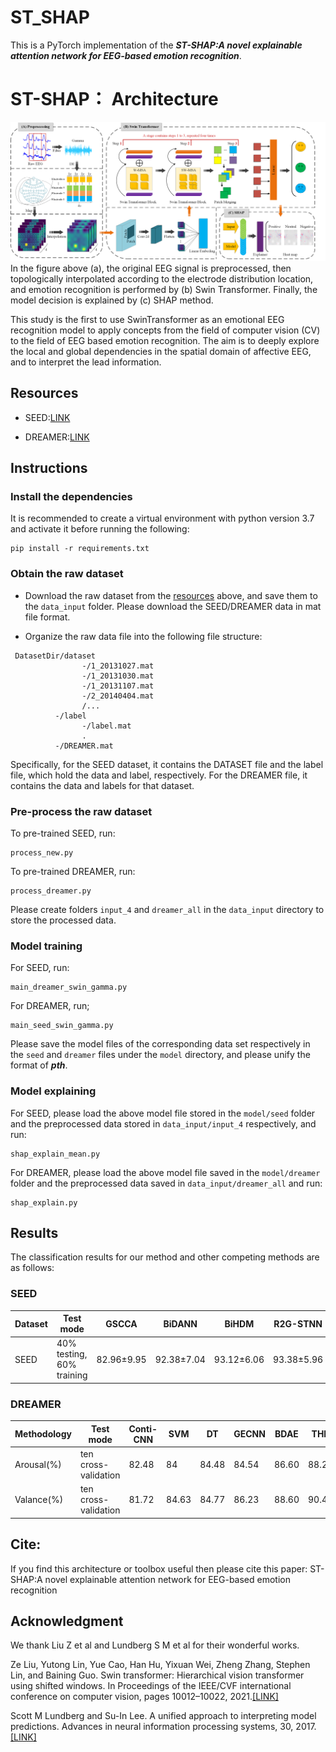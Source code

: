# ST_SHAP

This is a PyTorch implementation of the ***ST-SHAP:A novel explainable attention network for EEG-based emotion recognition***.
# ST-SHAP： Architecture
![](https://github.com/llljinjinjin/ST_SHAP_code/blob/main/ST_SHAP.png)
In the figure above (a), the original EEG signal is preprocessed, then topologically interpolated according to the electrode distribution location, and emotion recognition is performed by (b) Swin Transformer. Finally, the model decision is explained by (c) SHAP method.

This study is the first to use SwinTransformer as an emotional EEG recognition model to apply concepts from the field of computer vision (CV) to the field of EEG based emotion recognition. The aim is to deeply explore the local and global dependencies in the spatial domain of affective EEG, and to interpret the lead information.

## Resources
* SEED:[LINK](https://bcmi.sjtu.edu.cn/~seed/index.html)
- DREAMER:[LINK](https://ieeexplore.ieee.org/abstract/document/7887697)

## Instructions
### Install the dependencies
It is recommended to create a virtual environment with python version 3.7 and activate it before running the following:
```
pip install -r requirements.txt
```

### Obtain the raw dataset
* Download the raw dataset from the [resources](#resources) above, and save them to the `data_input` folder.  Please download the SEED/DREAMER data in mat file format.
- Organize the raw data file into the following file structure:
```
 DatasetDir/dataset
                -/1_20131027.mat
                -/1_20131030.mat
                -/1_20131107.mat
                -/2_20140404.mat
                /...
          -/label
                -/label.mat
                .
          -/DREAMER.mat          
```
Specifically, for the SEED dataset, it contains the DATASET file and the label file, which hold the data and label, respectively. For the DREAMER file, it contains the data and labels for that dataset.

### Pre-process the raw dataset
To pre-trained SEED, run:
```
process_new.py
```
To pre-trained DREAMER, run:
```
process_dreamer.py
```
Please create folders `input_4` and `dreamer_all` in the `data_input` directory to store the processed data.  

### Model training
For SEED, run:
```
main_dreamer_swin_gamma.py
```
For DREAMER, run;
```
main_seed_swin_gamma.py
```
Please save the model files of the corresponding data set respectively in the `seed` and `dreamer` files under the `model` directory, and please unify the format of ***pth***.

### Model explaining
For SEED, please load the above model file stored in the `model/seed` folder and the preprocessed data stored in `data_input/input_4` respectively, and run:
```
shap_explain_mean.py
```
For DREAMER, please load the above model file saved in the `model/dreamer` folder and the preprocessed data saved in `data_input/dreamer_all` and run:
```
shap_explain.py
```

## Results
The classification results for our method and other competing methods are as follows:
### SEED
<div align="center">
 
| Dataset | Test mode | GSCCA |BiDANN |BiHDM|R2G-STNN|DGCNN|RGNN| SST-EmotionNet|MFBPST-3D-DRLF|ST-SHAP|
| ---------- | -----------|-----------|-----------|-----------|-----------|-----------|-----------|-----------|-----------|-----------|
| SEED  | 40% testing, 60% training   | 82.96±9.95  |92.38±7.04|93.12±6.06|93.38±5.96|90.40±8.49|94.24±5.95|96.02±2.17|96.67±2.8|97.18±2.7|
</div>

### DREAMER
<div align="center">
 
| Methodology |  Test mode | Conti-CNN |SVM|DT |GECNN|BDAE|THR|DGCNN|RF|Deep-forest|3DFR-DFCN|Bi-AAN|GLFANet|ST-SHAP|
| ---------- |-----------|-----------|-----------|-----------|-----------|-----------|-----------|-----------|-----------|-----------|-----------|-----------|-----------|-----------|
| Arousal(%) | ten cross-validation|82.48 |84|84.48|84.54|86.60|88.20|88.79|89.58|90.41|91.30|92.95|94.82|96.06|
| Valance(%) | ten cross-validation| 81.72 |84.63|84.77|86.23|88.60|90.43|88.87|89.42|89.03|93.15|92.68|94.57|96.07|
</div>


## Cite:
If you find this architecture or toolbox useful then please cite this paper:
ST-SHAP:A novel explainable attention network for EEG-based emotion recognition

## Acknowledgment
We thank Liu Z et al and Lundberg S M et al for their wonderful works.

Ze Liu, Yutong Lin, Yue Cao, Han Hu, Yixuan Wei, Zheng Zhang, Stephen Lin, and Baining Guo. Swin transformer: Hierarchical vision transformer using shifted windows. In Proceedings of the IEEE/CVF international conference on computer vision, pages 10012–10022, 2021.[[LINK]](https://openaccess.thecvf.com/content/ICCV2021/html/Liu_Swin_Transformer_Hierarchical_Vision_Transformer_Using_Shifted_Windows_ICCV_2021_paper)

Scott M Lundberg and Su-In Lee. A unified approach to interpreting model predictions. Advances in neural information processing
systems, 30, 2017.[[LINK]](https://proceedings.neurips.cc/paper/2017/hash/8a20a8621978632d76c43dfd28b67767-Abstract.html)





